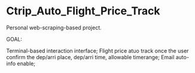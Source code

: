# Ctrip_Auto_Flight_Price_Track
Personal web-scraping-based project.

GOAL:

Terminal-based interaction interface;
Flight price atuo track once the user confirm the dep/arri place, dep/arri time, allowable timerange;
Email auto-info enable;
